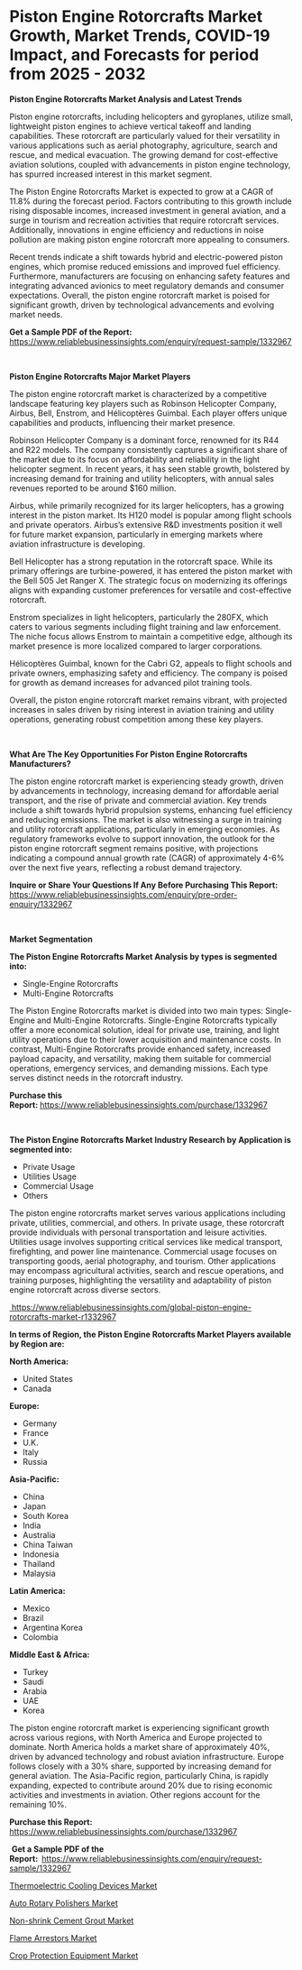 <p><h1>Piston Engine Rotorcrafts Market Growth, Market Trends, COVID-19 Impact, and Forecasts for period from 2025 - 2032</h1></p><p><strong>Piston Engine Rotorcrafts Market Analysis and Latest Trends</strong></p>
<p><p>Piston engine rotorcrafts, including helicopters and gyroplanes, utilize small, lightweight piston engines to achieve vertical takeoff and landing capabilities. These rotorcraft are particularly valued for their versatility in various applications such as aerial photography, agriculture, search and rescue, and medical evacuation. The growing demand for cost-effective aviation solutions, coupled with advancements in piston engine technology, has spurred increased interest in this market segment.</p><p>The Piston Engine Rotorcrafts Market is expected to grow at a CAGR of 11.8% during the forecast period. Factors contributing to this growth include rising disposable incomes, increased investment in general aviation, and a surge in tourism and recreation activities that require rotorcraft services. Additionally, innovations in engine efficiency and reductions in noise pollution are making piston engine rotorcraft more appealing to consumers.</p><p>Recent trends indicate a shift towards hybrid and electric-powered piston engines, which promise reduced emissions and improved fuel efficiency. Furthermore, manufacturers are focusing on enhancing safety features and integrating advanced avionics to meet regulatory demands and consumer expectations. Overall, the piston engine rotorcraft market is poised for significant growth, driven by technological advancements and evolving market needs.</p></p>
<p><strong>Get a Sample PDF of the Report:&nbsp;</strong> <a href="https://www.reliablebusinessinsights.com/enquiry/request-sample/1332967?utm_campaign=1873&utm_medium=2&utm_source=Github&utm_content=ia&utm_term=24032025&utm_id=piston-engine-rotorcrafts">https://www.reliablebusinessinsights.com/enquiry/request-sample/1332967</a></p>
<p>&nbsp;</p>
<p><strong>Piston Engine Rotorcrafts Major Market Players</strong></p>
<p><p>The piston engine rotorcraft market is characterized by a competitive landscape featuring key players such as Robinson Helicopter Company, Airbus, Bell, Enstrom, and Hélicoptères Guimbal. Each player offers unique capabilities and products, influencing their market presence.</p><p>Robinson Helicopter Company is a dominant force, renowned for its R44 and R22 models. The company consistently captures a significant share of the market due to its focus on affordability and reliability in the light helicopter segment. In recent years, it has seen stable growth, bolstered by increasing demand for training and utility helicopters, with annual sales revenues reported to be around $160 million.</p><p>Airbus, while primarily recognized for its larger helicopters, has a growing interest in the piston market. Its H120 model is popular among flight schools and private operators. Airbus’s extensive R&D investments position it well for future market expansion, particularly in emerging markets where aviation infrastructure is developing.</p><p>Bell Helicopter has a strong reputation in the rotorcraft space. While its primary offerings are turbine-powered, it has entered the piston market with the Bell 505 Jet Ranger X. The strategic focus on modernizing its offerings aligns with expanding customer preferences for versatile and cost-effective rotorcraft.</p><p>Enstrom specializes in light helicopters, particularly the 280FX, which caters to various segments including flight training and law enforcement. The niche focus allows Enstrom to maintain a competitive edge, although its market presence is more localized compared to larger corporations.</p><p>Hélicoptères Guimbal, known for the Cabri G2, appeals to flight schools and private owners, emphasizing safety and efficiency. The company is poised for growth as demand increases for advanced pilot training tools.</p><p>Overall, the piston engine rotorcraft market remains vibrant, with projected increases in sales driven by rising interest in aviation training and utility operations, generating robust competition among these key players.</p></p>
<p>&nbsp;</p>
<p><strong>What Are The Key Opportunities For Piston Engine Rotorcrafts Manufacturers?</strong></p>
<p><p>The piston engine rotorcraft market is experiencing steady growth, driven by advancements in technology, increasing demand for affordable aerial transport, and the rise of private and commercial aviation. Key trends include a shift towards hybrid propulsion systems, enhancing fuel efficiency and reducing emissions. The market is also witnessing a surge in training and utility rotorcraft applications, particularly in emerging economies. As regulatory frameworks evolve to support innovation, the outlook for the piston engine rotorcraft segment remains positive, with projections indicating a compound annual growth rate (CAGR) of approximately 4-6% over the next five years, reflecting a robust demand trajectory.</p></p>
<p><strong>Inquire or Share Your Questions If Any Before Purchasing This Report:</strong> <a href="https://www.reliablebusinessinsights.com/enquiry/pre-order-enquiry/1332967?utm_campaign=1873&utm_medium=2&utm_source=Github&utm_content=ia&utm_term=24032025&utm_id=piston-engine-rotorcrafts">https://www.reliablebusinessinsights.com/enquiry/pre-order-enquiry/1332967</a></p>
<p>&nbsp;</p>
<p><strong>Market Segmentation</strong></p>
<p><strong>The Piston Engine Rotorcrafts Market Analysis by types is segmented into:</strong></p>
<p><ul><li>Single-Engine Rotorcrafts</li><li>Multi-Engine Rotorcrafts</li></ul></p>
<p><p>The Piston Engine Rotorcrafts market is divided into two main types: Single-Engine and Multi-Engine Rotorcrafts. Single-Engine Rotorcrafts typically offer a more economical solution, ideal for private use, training, and light utility operations due to their lower acquisition and maintenance costs. In contrast, Multi-Engine Rotorcrafts provide enhanced safety, increased payload capacity, and versatility, making them suitable for commercial operations, emergency services, and demanding missions. Each type serves distinct needs in the rotorcraft industry.</p></p>
<p><strong>Purchase this Report:&nbsp;</strong><a href="https://www.reliablebusinessinsights.com/purchase/1332967?utm_campaign=1873&utm_medium=2&utm_source=Github&utm_content=ia&utm_term=24032025&utm_id=piston-engine-rotorcrafts">https://www.reliablebusinessinsights.com/purchase/1332967</a></p>
<p>&nbsp;</p>
<p><strong>The Piston Engine Rotorcrafts Market Industry Research by Application is segmented into:</strong></p>
<p><ul><li>Private Usage</li><li>Utilities Usage</li><li>Commercial Usage</li><li>Others</li></ul></p>
<p><p>The piston engine rotorcrafts market serves various applications including private, utilities, commercial, and others. In private usage, these rotorcraft provide individuals with personal transportation and leisure activities. Utilities usage involves supporting critical services like medical transport, firefighting, and power line maintenance. Commercial usage focuses on transporting goods, aerial photography, and tourism. Other applications may encompass agricultural activities, search and rescue operations, and training purposes, highlighting the versatility and adaptability of piston engine rotorcraft across diverse sectors.</p></p>
<p><a href="https://www.reliablebusinessinsights.com/global-piston-engine-rotorcrafts-market-r1332967?utm_campaign=1873&utm_medium=2&utm_source=Github&utm_content=ia&utm_term=24032025&utm_id=piston-engine-rotorcrafts">&nbsp;https://www.reliablebusinessinsights.com/global-piston-engine-rotorcrafts-market-r1332967</a></p>
<p><strong>In terms of Region, the Piston Engine Rotorcrafts Market Players available by Region are:</strong></p>
<p>
    <p> <strong> North America: </strong>
        <ul>
            <li>United States</li>
            <li>Canada</li>
        </ul>
        </p> 
    <p> <strong> Europe: </strong>
        <ul>
            <li>Germany</li>
            <li>France</li>
            <li>U.K.</li>
            <li>Italy</li>
            <li>Russia</li>
        </ul>
        </p> 
    <p> <strong> Asia-Pacific: </strong>
        <ul>
            <li>China</li>
            <li>Japan</li>
            <li>South Korea</li>
            <li>India</li>
            <li>Australia</li>
            <li>China Taiwan</li>
            <li>Indonesia</li>
            <li>Thailand</li>
            <li>Malaysia</li>
        </ul>
        </p> 
    <p> <strong> Latin America: </strong>
        <ul>
            <li>Mexico</li>
            <li>Brazil</li>
            <li>Argentina Korea</li>
            <li>Colombia</li>
        </ul>
        </p> 
    <p> <strong> Middle East & Africa: </strong>
        <ul>
            <li>Turkey</li>
            <li>Saudi</li>
            <li>Arabia</li>
            <li>UAE</li>
            <li>Korea</li>
        </ul>
    </p>
    </p>
<p><p>The piston engine rotorcraft market is experiencing significant growth across various regions, with North America and Europe projected to dominate. North America holds a market share of approximately 40%, driven by advanced technology and robust aviation infrastructure. Europe follows closely with a 30% share, supported by increasing demand for general aviation. The Asia-Pacific region, particularly China, is rapidly expanding, expected to contribute around 20% due to rising economic activities and investments in aviation. Other regions account for the remaining 10%.</p></p>
<p><strong>Purchase this Report: </strong><a href="https://www.reliablebusinessinsights.com/purchase/1332967?utm_campaign=1873&utm_medium=2&utm_source=Github&utm_content=ia&utm_term=24032025&utm_id=piston-engine-rotorcrafts">https://www.reliablebusinessinsights.com/purchase/1332967</a></p>
<p>&nbsp;<strong>Get a Sample PDF of the Report:&nbsp;&nbsp;</strong><a href="https://www.reliablebusinessinsights.com/enquiry/request-sample/1332967?utm_campaign=1873&utm_medium=2&utm_source=Github&utm_content=ia&utm_term=24032025&utm_id=piston-engine-rotorcrafts">https://www.reliablebusinessinsights.com/enquiry/request-sample/1332967</a></p>
<p><strong></strong></p>
<p><p><a href="https://www.linkedin.com/pulse/strong-growth-anticipated-global-thermoelectric-cooling-vyhuc?utm_campaign=1873&utm_medium=2&utm_source=Github&utm_content=ia&utm_term=24032025&utm_id=piston-engine-rotorcrafts">Thermoelectric Cooling Devices Market</a></p><p><a href="https://github.com/abbasgwiltke/Market-Research-Report-List-1/blob/main/auto-rotary-polishers-market.md?utm_campaign=1873&utm_medium=2&utm_source=Github&utm_content=ia&utm_term=24032025&utm_id=piston-engine-rotorcrafts">Auto Rotary Polishers Market</a></p><p><a href="https://github.com/artussavasrv/Market-Research-Report-List-1/blob/main/non-shrink-cement-grout-market.md?utm_campaign=1873&utm_medium=2&utm_source=Github&utm_content=ia&utm_term=24032025&utm_id=piston-engine-rotorcrafts">Non-shrink Cement Grout Market</a></p><p><a href="https://www.linkedin.com/pulse/unveiling-flame-arrestors-market-drivers-projected-125-lziif?utm_campaign=1873&utm_medium=2&utm_source=Github&utm_content=ia&utm_term=24032025&utm_id=piston-engine-rotorcrafts">Flame Arrestors Market</a></p><p><a href="https://www.linkedin.com/pulse/market-analysis-crop-protection-equipment-markets-116-cagr-1hw8f?utm_campaign=1873&utm_medium=2&utm_source=Github&utm_content=ia&utm_term=24032025&utm_id=piston-engine-rotorcrafts">Crop Protection Equipment Market</a></p></p>